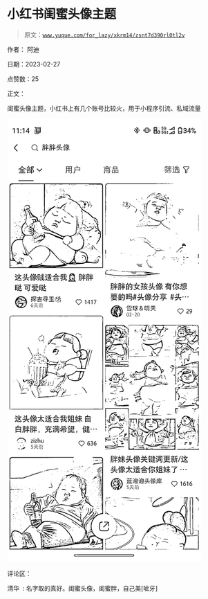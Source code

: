 # 小红书闺蜜头像主题

> 原文：[`www.yuque.com/for_lazy/xkrm14/zsnt7d390rl0tl2v`](https://www.yuque.com/for_lazy/xkrm14/zsnt7d390rl0tl2v)



作者： 阿迪 

日期：2023-02-27 

点赞数：25 

正文： 

闺蜜头像主题，小红书上有几个账号比较火，用于小程序引流、私域流量 

![](img/8eace62a347aee96fe19946a3e65f8d0.png)  

评论区： 

清华  : 名字取的真好。闺蜜头像，闺蜜胖，自己美[呲牙] 

